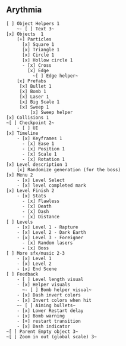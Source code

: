 ## Arythmia

    [ ] Object Helpers 1
        ~- [ ] Text 3~
    [x] Objects  1
        [+] Particles
          [x] Square 1
          [x] Triangle 1
          [x] Circle 1
          [x] Hollow circle 1
          - [x] Cross
            [x] Edge
              ~[ ] Edge helper~
        [x] Prefabs
         [x] Bullet 1
         [x] Bomb 1
         [x] Laser 1
         [x] Big Scale 1
         [x] Sweep 1
             [x] Sweep helper
    [x] Collisions 1
    ~[ ] Checkpoint 2~
        - [ ] UI
    [x] Timeline 
        - [x] Keyframes 1
          - [x] Ease 1
          - [x] Position 1
          - [x] Scale 1
          - [x] Rotation 1
    [x] Level description 1
        [x] Randomize generation (for the boss)
    [x] Menu 2
        - [x] Level Select
        - [x] level completed mark
    [x] Level Finish 2
        - [x] Stats
          - [x] Flawless
          - [x] Death
          - [x] Dash
          - [x] Distance
    [ ] Levels
        - [x] Level 1 - Rapture
        - [x] Level 2 - Dark Earth
        - [x] Level 3 - Foreigner
          - [x] Random lasers
          - [x] Boss
    [ ] More sfx/music 2-3
        - [x] Level 1
        - [x] Level 2
        - [x] End Scene
    [ ] Feedback
        - [ ] Level length visual
        - [x] Helper visuals
          ~- [ ] Bomb helper visual~
        - [x] Dash invert colors
        - [x] Invert colors when hit
        ~- [ ] Aiming bullets~
        - [x] Lower Restart delay
        - [x] Bomb warning
        - [+] restart transition
        - [x] Dash indicator
    ~[ ] Parent Empty object 3~
    ~[ ] Zoom in out (global scale) 3~
